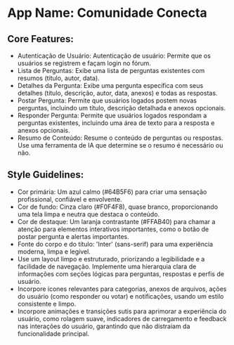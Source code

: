 # **App Name**: Comunidade Conecta

## Core Features:

- Autenticação de Usuário: Autenticação de usuário: Permite que os usuários se registrem e façam login no fórum.
- Lista de Perguntas: Exibe uma lista de perguntas existentes com resumos (título, autor, data).
- Detalhes da Pergunta: Exibe uma pergunta específica com seus detalhes (título, descrição, autor, data, anexos) e todas as respostas.
- Postar Pergunta: Permite que usuários logados postem novas perguntas, incluindo um título, descrição detalhada e anexos opcionais.
- Responder Pergunta: Permite que usuários logados respondam a perguntas existentes, incluindo uma área de texto para a resposta e anexos opcionais.
- Resumo de Conteúdo: Resume o conteúdo de perguntas ou respostas. Use uma ferramenta de IA que determine se o resumo é necessário ou não.

## Style Guidelines:

- Cor primária: Um azul calmo (#64B5F6) para criar uma sensação profissional, confiável e envolvente.
- Cor de fundo: Cinza claro (#F0F4F8), quase branco, proporcionando uma tela limpa e neutra que destaca o conteúdo.
- Cor de destaque: Um laranja contrastante (#FFAB40) para chamar a atenção para elementos interativos importantes, como o botão de postar pergunta e alertas importantes.
- Fonte do corpo e do título: 'Inter' (sans-serif) para uma experiência moderna, limpa e legível.
- Use um layout limpo e estruturado, priorizando a legibilidade e a facilidade de navegação. Implemente uma hierarquia clara de informações com seções lógicas para perguntas, respostas e perfis de usuário.
- Incorpore ícones relevantes para categorias, anexos de arquivos, ações do usuário (como responder ou votar) e notificações, usando um estilo consistente e limpo.
- Incorpore animações e transições sutis para aprimorar a experiência do usuário, como rolagem suave, indicadores de carregamento e feedback nas interações do usuário, garantindo que não distraiam da funcionalidade principal.